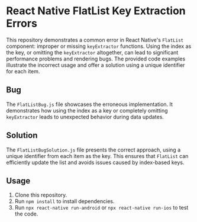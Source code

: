 # React Native FlatList Key Extraction Errors

This repository demonstrates a common error in React Native's `FlatList` component: improper or missing `keyExtractor` functions.  Using the index as the key, or omitting the `keyExtractor` altogether, can lead to significant performance problems and rendering bugs.  The provided code examples illustrate the incorrect usage and offer a solution using a unique identifier for each item.

## Bug

The `FlatListBug.js` file showcases the erroneous implementation.  It demonstrates how using the index as a key or completely omitting `keyExtractor` leads to unexpected behavior during data updates.

## Solution

The `FlatListBugSolution.js` file presents the correct approach, using a unique identifier from each item as the key.  This ensures that `FlatList` can efficiently update the list and avoids issues caused by index-based keys.

## Usage

1. Clone this repository.
2. Run `npm install` to install dependencies.
3. Run `npx react-native run-android` or `npx react-native run-ios` to test the code.